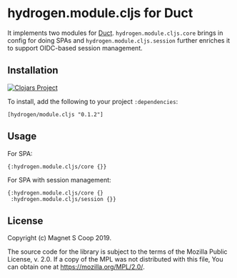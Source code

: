 # hydrogen.module.cljs for Duct

It implements two modules for [Duct](https://github.com/duct-framework/duct).
`hydrogen.module.cljs.core` brings in config for doing SPAs and `hydrogen.module.cljs.session` further enriches it
 to support OIDC-based session management.

## Installation

[![Clojars Project](https://img.shields.io/clojars/v/hydrogen/module.cljs.svg)](https://clojars.org/hydrogen/module.cljs)

To install, add the following to your project `:dependencies`:

    [hydrogen/module.cljs "0.1.2"]

## Usage

For SPA:
```edn
{:hydrogen.module.cljs/core {}}
```

For SPA with session management:
```edn
{:hydrogen.module.cljs/core {}
 :hydrogen.module.cljs/session {}}
```

## License

Copyright (c) Magnet S Coop 2019.

The source code for the library is subject to the terms of the Mozilla Public License, v. 2.0. If a copy of the MPL was not distributed with this file, You can obtain one at https://mozilla.org/MPL/2.0/.
